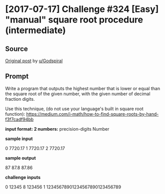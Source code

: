 # [2017-07-17] Challenge #324 [Easy] "manual" square root procedure (intermediate)

## Source

[Original post](https://old.reddit.com/r/dailyprogrammer/comments/6nstip/20170717_challenge_324_easy_manual_square_root/) by [u/Godspiral](https://old.reddit.com/user/Godspiral)

## Prompt

Write a program that outputs the highest number that is lower or equal than the square root of the given number, with the given number of decimal fraction digits.

Use this technique, (do not use your language's built in square root function): https://medium.com/i-math/how-to-find-square-roots-by-hand-f3f7cadf94bb

**input format: 2 numbers:**  precision-digits Number

**sample input**

0 7720.17
1 7720.17
2 7720.17

**sample output**

87
87.8
87.86

**challenge inputs**

0 12345
8 123456
1 12345678901234567890123456789
